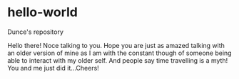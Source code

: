 # hello-world
Dunce's repository

Hello there! Noce talking to you. Hope you are just as amazed talking with an older version of mine as I am with the constant though of someone being able to interact with my older self.
And people say time travelling is a myth! You and me just did it...Cheers!
